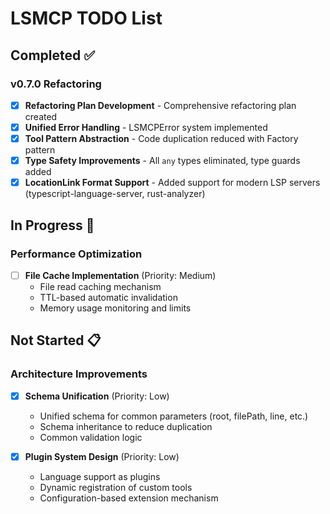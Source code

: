 # LSMCP TODO List

## Completed ✅

### v0.7.0 Refactoring

- [x] **Refactoring Plan Development** - Comprehensive refactoring plan created
- [x] **Unified Error Handling** - LSMCPError system implemented
- [x] **Tool Pattern Abstraction** - Code duplication reduced with Factory pattern
- [x] **Type Safety Improvements** - All `any` types eliminated, type guards added
- [x] **LocationLink Format Support** - Added support for modern LSP servers (typescript-language-server, rust-analyzer)

## In Progress 🚧

### Performance Optimization

- [ ] **File Cache Implementation** (Priority: Medium)
  - File read caching mechanism
  - TTL-based automatic invalidation
  - Memory usage monitoring and limits

## Not Started 📋

### Architecture Improvements

- [x] **Schema Unification** (Priority: Low)

  - Unified schema for common parameters (root, filePath, line, etc.)
  - Schema inheritance to reduce duplication
  - Common validation logic

- [x] **Plugin System Design** (Priority: Low)
  - Language support as plugins
  - Dynamic registration of custom tools
  - Configuration-based extension mechanism
